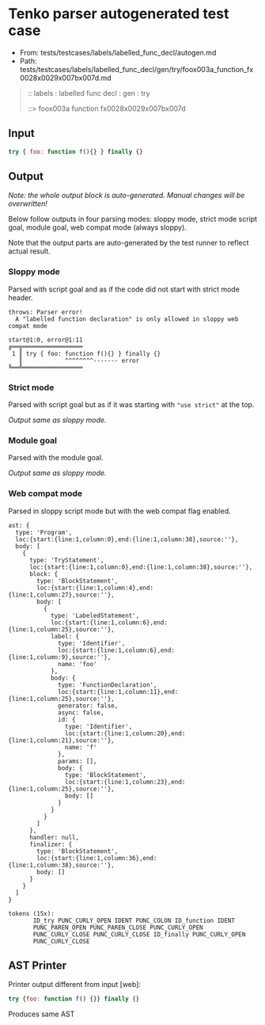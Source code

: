 # Tenko parser autogenerated test case

- From: tests/testcases/labels/labelled_func_decl/autogen.md
- Path: tests/testcases/labels/labelled_func_decl/gen/try/foox003a_function_fx0028x0029x007bx007d.md

> :: labels : labelled func decl : gen : try
>
> ::> foox003a function fx0028x0029x007bx007d

## Input


`````js
try { foo: function f(){} } finally {}
`````

## Output

_Note: the whole output block is auto-generated. Manual changes will be overwritten!_

Below follow outputs in four parsing modes: sloppy mode, strict mode script goal, module goal, web compat mode (always sloppy).

Note that the output parts are auto-generated by the test runner to reflect actual result.

### Sloppy mode

Parsed with script goal and as if the code did not start with strict mode header.

`````
throws: Parser error!
  A "labelled function declaration" is only allowed in sloppy web compat mode

start@1:0, error@1:11
╔══╦═════════════════
 1 ║ try { foo: function f(){} } finally {}
   ║            ^^^^^^^^------- error
╚══╩═════════════════

`````

### Strict mode

Parsed with script goal but as if it was starting with `"use strict"` at the top.

_Output same as sloppy mode._

### Module goal

Parsed with the module goal.

_Output same as sloppy mode._

### Web compat mode

Parsed in sloppy script mode but with the web compat flag enabled.

`````
ast: {
  type: 'Program',
  loc:{start:{line:1,column:0},end:{line:1,column:38},source:''},
  body: [
    {
      type: 'TryStatement',
      loc:{start:{line:1,column:0},end:{line:1,column:38},source:''},
      block: {
        type: 'BlockStatement',
        loc:{start:{line:1,column:4},end:{line:1,column:27},source:''},
        body: [
          {
            type: 'LabeledStatement',
            loc:{start:{line:1,column:6},end:{line:1,column:25},source:''},
            label: {
              type: 'Identifier',
              loc:{start:{line:1,column:6},end:{line:1,column:9},source:''},
              name: 'foo'
            },
            body: {
              type: 'FunctionDeclaration',
              loc:{start:{line:1,column:11},end:{line:1,column:25},source:''},
              generator: false,
              async: false,
              id: {
                type: 'Identifier',
                loc:{start:{line:1,column:20},end:{line:1,column:21},source:''},
                name: 'f'
              },
              params: [],
              body: {
                type: 'BlockStatement',
                loc:{start:{line:1,column:23},end:{line:1,column:25},source:''},
                body: []
              }
            }
          }
        ]
      },
      handler: null,
      finalizer: {
        type: 'BlockStatement',
        loc:{start:{line:1,column:36},end:{line:1,column:38},source:''},
        body: []
      }
    }
  ]
}

tokens (15x):
       ID_try PUNC_CURLY_OPEN IDENT PUNC_COLON ID_function IDENT
       PUNC_PAREN_OPEN PUNC_PAREN_CLOSE PUNC_CURLY_OPEN
       PUNC_CURLY_CLOSE PUNC_CURLY_CLOSE ID_finally PUNC_CURLY_OPEN
       PUNC_CURLY_CLOSE
`````


## AST Printer

Printer output different from input [web]:

````js
try {foo: function f() {}} finally {}
````

Produces same AST
